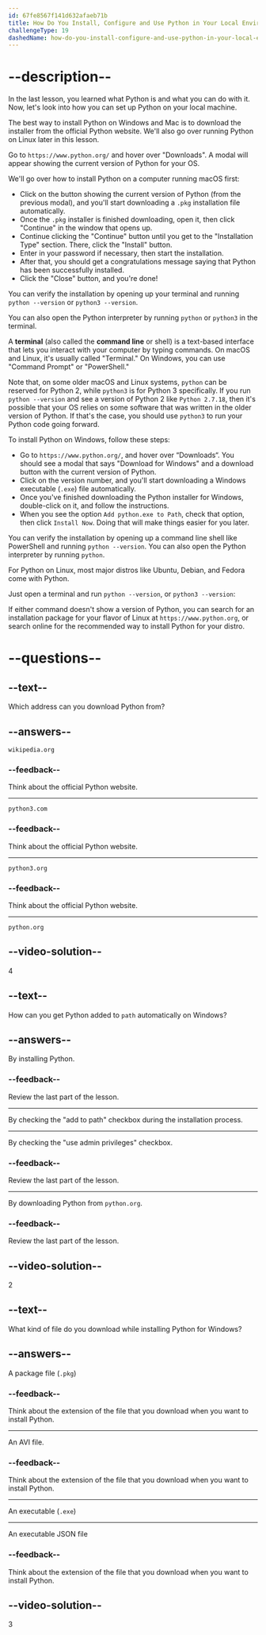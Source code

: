 ```yaml
---
id: 67fe8567f141d632afaeb71b
title: How Do You Install, Configure and Use Python in Your Local Environment?
challengeType: 19
dashedName: how-do-you-install-configure-and-use-python-in-your-local-environment
---
```


# --description--

In the last lesson, you learned what Python is and what you can do with it. Now, let's look into how you can set up Python on your local machine.

The best way to install Python on Windows and Mac is to download the installer from the official Python website. We'll also go over running Python on Linux later in this lesson.

Go to `https://www.python.org/` and hover over "Downloads". A modal will appear showing the current version of Python for your OS.

We'll go over how to install Python on a computer running macOS first:

- Click on the button showing the current version of Python (from the previous modal), and you'll start downloading a `.pkg` installation file automatically.
- Once the `.pkg` installer is finished downloading, open it, then click "Continue" in the window that opens up.
- Continue clicking the "Continue" button until you get to the "Installation Type" section. There, click the "Install" button.
- Enter in your password if necessary, then start the installation.
- After that, you should get a congratulations message saying that Python has been successfully installed.
- Click the "Close" button, and you're done!

You can verify the installation by opening up your terminal and running `python --version` or `python3 --version`.

You can also open the Python interpreter by running `python` or `python3` in the terminal.

A **terminal** (also called the **command line** or shell) is a text-based interface that lets you interact with your computer by typing commands. On macOS and Linux, it's usually called "Terminal." On Windows, you can use "Command Prompt" or "PowerShell."

Note that, on some older macOS and Linux systems, `python` can be reserved for Python 2, while `python3` is for Python 3 specifically. If you run `python --version` and see a version of Python 2 like `Python 2.7.18`, then it's possible that your OS relies on some software that was written in the older version of Python. If that's the case, you should use `python3` to run your Python code going forward.

To install Python on Windows, follow these steps:

- Go to `https://www.python.org/`, and hover over “Downloads“. You should see a modal that says "Download for Windows" and a download button with the current version of Python.
- Click on the version number, and you'll start downloading a Windows executable (`.exe`) file automatically.
- Once you've finished downloading the Python installer for Windows, double-click on it, and follow the instructions.
- When you see the option `Add python.exe to Path`, check that option, then click `Install Now`. Doing that will make things easier for you later.


You can verify the installation by opening up a command line shell like PowerShell and running `python --version`. You can also open the Python interpreter by running `python`.

For Python on Linux, most major distros like Ubuntu, Debian, and Fedora come with Python.

Just open a terminal and run `python --version`, or `python3 --version`:

If either command doesn't show a version of Python, you can search for an installation package for your flavor of Linux at `https://www.python.org`, or search online for the recommended way to install Python for your distro.

# --questions--

## --text--

Which address can you download Python from?

## --answers--

`wikipedia.org`

### --feedback--

Think about the official Python website.

---

`python3.com`

### --feedback--

Think about the official Python website.

---

`python3.org`

### --feedback--

Think about the official Python website.

---

`python.org`

## --video-solution--

4

## --text--

How can you get Python added to `path` automatically on Windows?

## --answers--

By installing Python.

### --feedback--

Review the last part of the lesson.

---

By checking the "add to path" checkbox during the installation process.

---

By checking the "use admin privileges" checkbox.

### --feedback--

Review the last part of the lesson.

---

By downloading Python from `python.org`.

### --feedback--

Review the last part of the lesson.

## --video-solution--

2

## --text--

What kind of file do you download while installing Python for Windows?

## --answers--

A package file (`.pkg`)

### --feedback--

Think about the extension of the file that you download when you want to install Python.

---

An AVI file.

### --feedback--

Think about the extension of the file that you download when you want to install Python.

---

An executable (`.exe`)

---

An executable JSON file

### --feedback--

Think about the extension of the file that you download when you want to install Python.

## --video-solution--

3
